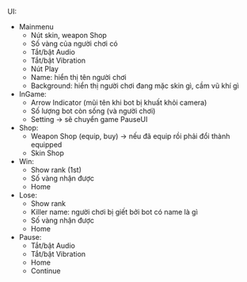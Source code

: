 UI:
- Mainmenu
  + Nút skin, weapon Shop
  + Số vàng của người chơi có
  + Tắt/bật Audio
  + Tắt/bật Vibration
  + Nút Play
  + Name: hiển thị tên người chơi
  + Background: hiển thị người chơi đang mặc skin gì, cầm vũ khí gì
- InGame:
  + Arrow Indicator (mũi tên khi bot bị khuất khỏi camera)
  + Số lượng bot còn sống (và người chơi)
  + Setting -> sẽ chuyển game PauseUI
- Shop:
  + Weapon Shop (equip, buy) -> nếu đã equip rồi phải đổi thành equipped
  + Skin Shop
- Win:
  + Show rank (1st)
  + Số vàng nhận được
  + Home
- Lose:
  + Show rank
  + Killer name: người chơi bị giết bởi bot có name là gì
  + Số vàng nhận được
  + Home
- Pause:
  + Tắt/bật Audio
  + Tắt/bật Vibration
  + Home
  + Continue
